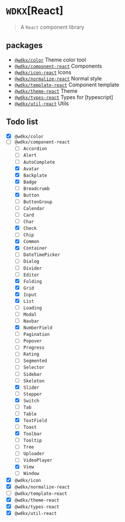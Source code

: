 # `WDKX`\[React\]

> A `React` component library

## packages

- [`@wdkx/color`](https://github.com/yzha5/wdkx-react/tree/master/packages/wdkx-color) Theme color tool
- [`@wdkx/component-react`](https://github.com/yzha5/wdkx-react/tree/master/packages/wdkx-component) Components
- [`@wdkx/icon-react`](https://github.com/yzha5/wdkx-react/tree/master/packages/wdkx-icon) Icons
- [`@wdkx/normalize-react`](https://github.com/yzha5/wdkx-react/tree/master/packages/wdkx-normalize) Normal style
- [`@wdkx/template-react`](https://github.com/yzha5/wdkx-react/tree/master/packages/wdkx-template) Component template
- [`@wdkx/theme-react`](https://github.com/yzha5/wdkx-react/tree/master/packages/wdkx-theme) Theme
- [`@wdkx/types-react`](https://github.com/yzha5/wdkx-react/tree/master/packages/wdkx-types) Types for \[typescript\]
- [`@wdkx/util-react`](https://github.com/yzha5/wdkx-react/tree/master/packages/wdkx-util) Utils

## Todo list

- [x] `@wdkx/color`
- [ ] `@wdkx/component-react`
    - [ ] `Accordion`
    - [ ] `Alert`
    - [ ] `AutoComplete`
    - [x] `Avatar`
    - [x] `Backplate`
    - [x] `Badge`
    - [ ] `Breadcrumb`
    - [x] `Button`
    - [ ] `ButtonGroup`
    - [ ] `Calendar`
    - [ ] `Card`
    - [ ] `Char`
    - [x] `Check`
    - [ ] `Chip`
    - [x] `Common`
    - [x] `Container`
    - [ ] `DateTimePicker`
    - [ ] `Dialog`
    - [ ] `Divider`
    - [ ] `Editor`
    - [x] `Folding`
    - [x] `Grid`
    - [x] `Input`
    - [x] `List`
    - [ ] `Loading`
    - [ ] `Modal`
    - [ ] `Navbar`
    - [x] `NumberField`
    - [ ] `Pagination`
    - [ ] `Popover`
    - [ ] `Progress`
    - [ ] `Rating`
    - [ ] `Segmented`
    - [ ] `Selector`
    - [ ] `Sidebar`
    - [ ] `Skeleton`
    - [x] `Slider`
    - [ ] `Stepper`
    - [x] `Switch`
    - [ ] `Tab`
    - [ ] `Table`
    - [x] `TextField`
    - [ ] `Toast`
    - [x] `Toolbar`
    - [ ] `Tooltip`
    - [ ] `Tree`
    - [ ] `Uploader`
    - [ ] `VideoPlayer`
    - [x] `View`
    - [ ] `Window`
- [x] `@wdkx/icon`
- [x] `@wdkx/normalize-react`
- [ ] `@wdkx/template-react`
- [x] `@wdkx/theme-react`
- [x] `@wdkx/types-react`
- [x] `@wdkx/util-react`

